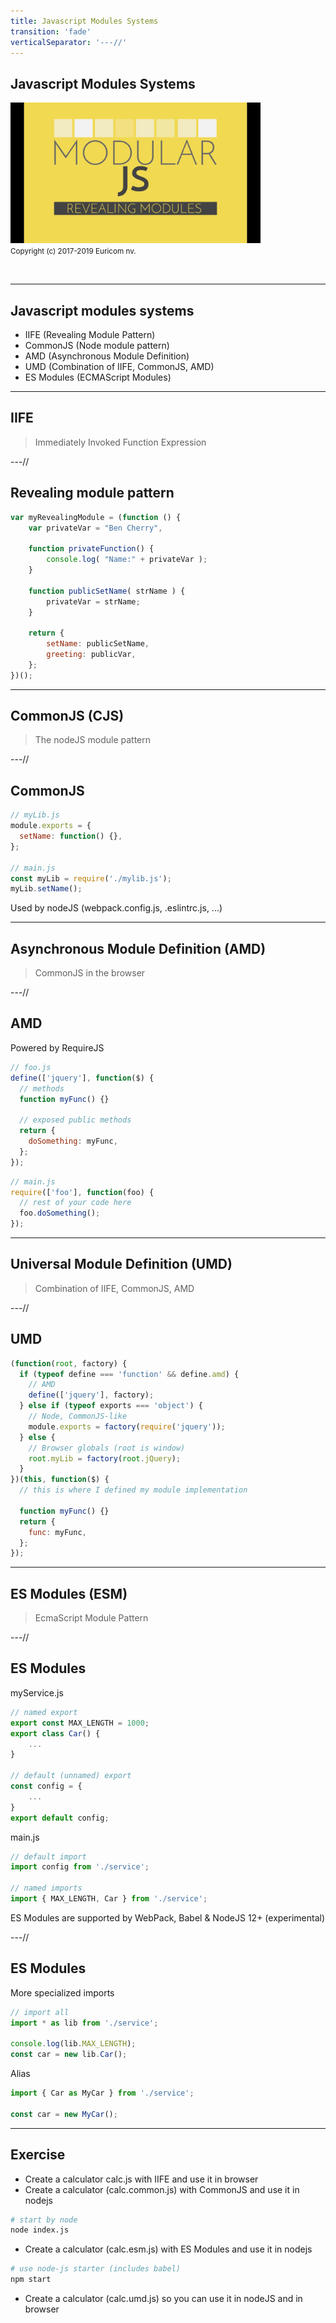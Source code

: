 ```yaml
---
title: Javascript Modules Systems
transition: 'fade'
verticalSeparator: '---//'
---
```


## Javascript Modules Systems

<img src="./images/js-modules.jpg" width="400px" /><br>
<small>
Copyright (c) 2017-2019 Euricom nv.
</small>

<!-- markdownlint-disable -->
<br>
<style type="text/css">
.reveal h1 {
    font-size: 3.0em;
}
.reveal h2 {
    font-size: 2.00em;
}
.reveal h3 {
    font-size: 1.00em;
}
.reveal p {
    font-size: 70%;
}
.reveal blockquote {
    font-size: 80%;
}
.reveal pre code {
    display: block;
    padding: 5px;
    overflow: auto;
    max-height: 800px;
    word-wrap: normal;
    line-height: 35px;
    font-size: 120%;
}
</style>

---

## Javascript modules systems

- IIFE (Revealing Module Pattern)
- CommonJS (Node module pattern)
- AMD (Asynchronous Module Definition)
- UMD (Combination of IIFE, CommonJS, AMD)
- ES Modules (ECMAScript Modules)

---

## IIFE

> Immediately Invoked Function Expression

---//

## Revealing module pattern

```js
var myRevealingModule = (function () {
    var privateVar = "Ben Cherry",

    function privateFunction() {
        console.log( "Name:" + privateVar );
    }

    function publicSetName( strName ) {
        privateVar = strName;
    }

    return {
        setName: publicSetName,
        greeting: publicVar,
    };
})();
```

---

## CommonJS (CJS)

> The nodeJS module pattern

---//

## CommonJS

```js
// myLib.js
module.exports = {
  setName: function() {},
};

// main.js
const myLib = require('./mylib.js');
myLib.setName();
```

Used by nodeJS (webpack.config.js, .eslintrc.js, ...)

---

## Asynchronous Module Definition (AMD)

> CommonJS in the browser

---//

## AMD

Powered by RequireJS

```js
// foo.js
define(['jquery'], function($) {
  // methods
  function myFunc() {}

  // exposed public methods
  return {
    doSomething: myFunc,
  };
});
```

```js
// main.js
require(['foo'], function(foo) {
  // rest of your code here
  foo.doSomething();
});
```

---

## Universal Module Definition (UMD)

> Combination of IIFE, CommonJS, AMD

---//

## UMD

```js
(function(root, factory) {
  if (typeof define === 'function' && define.amd) {
    // AMD
    define(['jquery'], factory);
  } else if (typeof exports === 'object') {
    // Node, CommonJS-like
    module.exports = factory(require('jquery'));
  } else {
    // Browser globals (root is window)
    root.myLib = factory(root.jQuery);
  }
})(this, function($) {
  // this is where I defined my module implementation

  function myFunc() {}
  return {
    func: myFunc,
  };
});
```

---

## ES Modules (ESM)

> EcmaScript Module Pattern

---//

## ES Modules

myService.js

```js
// named export
export const MAX_LENGTH = 1000;
export class Car() {
    ...
}

// default (unnamed) export
const config = {
    ...
}
export default config;
```

main.js

```js
// default import
import config from './service';

// named imports
import { MAX_LENGTH, Car } from './service';
```

ES Modules are supported by WebPack, Babel & NodeJS 12+ (experimental)

---//

## ES Modules

More specialized imports

```js
// import all
import * as lib from './service';

console.log(lib.MAX_LENGTH);
const car = new lib.Car();
```

Alias

```js
import { Car as MyCar } from './service';

const car = new MyCar();
```

---

## Exercise

- Create a calculator calc.js with IIFE and use it in browser
- Create a calculator (calc.common.js) with CommonJS and use it in nodejs

```bash
# start by node
node index.js
```

- Create a calculator (calc.esm.js) with ES Modules and use it in nodejs

```bash
# use node-js starter (includes babel)
npm start
```

- Create a calculator (calc.umd.js) so you can use it in nodeJS and in browser
